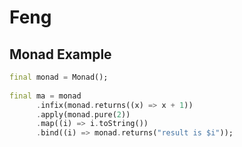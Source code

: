 # Feng

## Monad Example

```dart
final monad = Monad();
 
final ma = monad
      .infix(monad.returns((x) => x + 1))
      .apply(monad.pure(2))
      .map((i) => i.toString())
      .bind((i) => monad.returns("result is $i"));
```
